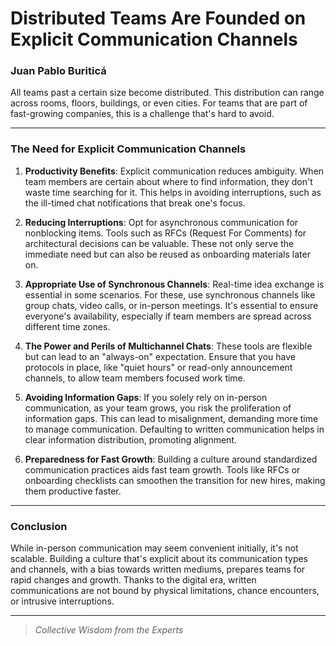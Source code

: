 # Distributed Teams Are Founded on Explicit Communication Channels
### Juan Pablo Buriticá

All teams past a certain size become distributed. This distribution can range across rooms, floors, buildings, or even cities. For teams that are part of fast-growing companies, this is a challenge that's hard to avoid.

---

### The Need for Explicit Communication Channels

1. **Productivity Benefits**: Explicit communication reduces ambiguity. When team members are certain about where to find information, they don't waste time searching for it. This helps in avoiding interruptions, such as the ill-timed chat notifications that break one's focus.

2. **Reducing Interruptions**: Opt for asynchronous communication for nonblocking items. Tools such as RFCs (Request For Comments) for architectural decisions can be valuable. These not only serve the immediate need but can also be reused as onboarding materials later on.

3. **Appropriate Use of Synchronous Channels**: Real-time idea exchange is essential in some scenarios. For these, use synchronous channels like group chats, video calls, or in-person meetings. It's essential to ensure everyone's availability, especially if team members are spread across different time zones.

4. **The Power and Perils of Multichannel Chats**: These tools are flexible but can lead to an "always-on" expectation. Ensure that you have protocols in place, like "quiet hours" or read-only announcement channels, to allow team members focused work time.

5. **Avoiding Information Gaps**: If you solely rely on in-person communication, as your team grows, you risk the proliferation of information gaps. This can lead to misalignment, demanding more time to manage communication. Defaulting to written communication helps in clear information distribution, promoting alignment.

6. **Preparedness for Fast Growth**: Building a culture around standardized communication practices aids fast team growth. Tools like RFCs or onboarding checklists can smoothen the transition for new hires, making them productive faster.

---

### Conclusion

While in-person communication may seem convenient initially, it's not scalable. Building a culture that's explicit about its communication types and channels, with a bias towards written mediums, prepares teams for rapid changes and growth. Thanks to the digital era, written communications are not bound by physical limitations, chance encounters, or intrusive interruptions.

---

> _Collective Wisdom from the Experts_
